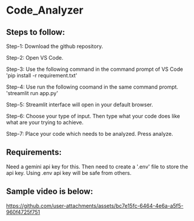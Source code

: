 # Code_Analyzer

## Steps to follow:
Step-1: Download the github repository. 

Step-2: Open VS Code.

Step-3: Use the following command in the command prompt of VS Code 'pip install -r requirement.txt'

Step-4: Use run the following coomand in the same command prompt. 'streamlit run app.py'

Step-5: Streamlit interface will open in your default browser. 

Step-6: Choose your type of input. Then type what your code does like what are your trying to achieve.

Step-7: Place your code which needs to be analyzed. Press analyze.

## Requirements:
Need a gemini api key for this. Then need to create a '.env' file to store the api key. Using .env api key will be safe from others. 

## Sample video is below:


https://github.com/user-attachments/assets/bc7e15fc-6464-4e6a-a5f5-960f4725f751

